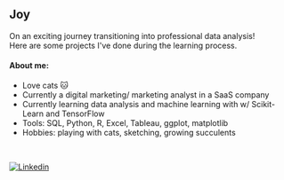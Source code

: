 ## Joy

On an exciting journey transitioning into professional data analysis! <br>
Here are some projects I've done during the learning process. 

#### About me: 
* Love cats 🐱
* Currently a digital marketing/ marketing analyst in a SaaS company
* Currently learning data analysis and machine learning with w/ Scikit-Learn and TensorFlow
* Tools: SQL, Python, R, Excel, Tableau, ggplot, matplotlib
* Hobbies: playing with cats, sketching, growing succulents

<br>

[![Linkedin](https://img.shields.io/badge/-JoyCheng-blue?style=flat-square&logo=Linkedin&logoColor=white&link=https://www.linkedin.com/in/joyccheng/)](https://www.linkedin.com/in/joyccheng/)

<!--
**joyccheng/joyccheng** is a ✨ _special_ ✨ repository because its `README.md` (this file) appears on your GitHub profile.
-->
